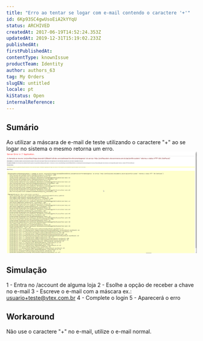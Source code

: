 ```yaml
---
title: "Erro ao tentar se logar com e-mail contendo o caractere '+'"
id: 6Kp93SC4gwUsoEiA2kYYqU
status: ARCHIVED
createdAt: 2017-06-19T14:52:24.353Z
updatedAt: 2019-12-31T15:19:02.233Z
publishedAt: 
firstPublishedAt: 
contentType: knownIssue
productTeam: Identity
author: authors_63
tag: My Orders
slugEN: untitled
locale: pt
kiStatus: Open
internalReference: 
---
```


## Sumário

Ao utilizar a máscara de e-mail de teste utilizando o caractere "+" ao se logar no sistema o mesmo retorna um erro. 
![2017-06-19 12 13 20-A chamada ao recurso 'pvt profiles thiago.baranda%2Bteste%40vtex.com addresses a](https://raw.githubusercontent.com/vtexdocs/help-center-content/refs/heads/main/docs/pt/known-issues/Identity/erro-ao-tentar-se-logar-com-e-mail-contendo-o-caractere_1.png)

## Simulação

1 - Entra no /account de alguma loja
2 - Esolhe a opção de receber a chave no e-mail
3 - Escreve o e-mail com a máscara ex.: usuario+teste@vtex.com.br
4 - Complete o login
5 - Aparecerá o erro

## Workaround

Não use o caractere "+" no e-mail, utilize o e-mail normal.

